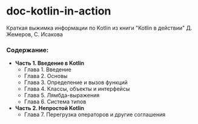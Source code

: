 # doc-kotlin-in-action
Краткая выжимка информации по Kotlin из книги "Kotlin в действии" Д. Жемеров, С. Исакова

### Содержание:
- **Часть 1. Введение в Kotlin**
  - Глава 1. Введение
  - Глава 2. Основы
  - Глава 3. Определение и вызов функций
  - Глава 4. Классы, объекты и интерфейсы
  - Глава 5. Лямбда-выражения
  - Глава 6. Система типов
- **Часть 2. Непростой Kotlin**
  - Глава 7. Перегрузка операторов и другие соглашения
